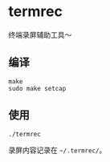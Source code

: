 # termrec
终端录屏辅助工具～

## 编译
```
make
sudo make setcap
```

## 使用
```
./termrec
```
录屏内容记录在 `~/.termrec/`。

